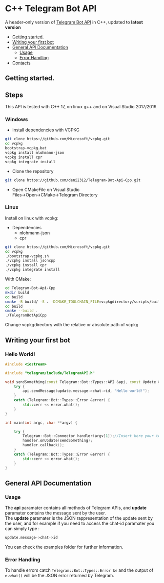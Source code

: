 
#  C++ Telegram Bot API



<p align="left">A header-only version of  <a href="https://core.telegram.org/bots/api">Telegram Bot API</a> in C++, updated to <b>latest version</b>
  
  * [Getting started.](#getting-started)
  * [Writing your first bot](#writing-your-first-bot)
  * [General API Documentation](#general-api-documentation)
    * [Usage](#usage)
    * [Error Handling](#error-handling)
  * [Contacts](#contacts)

## Getting started.

<h2> Steps </h2>

This API is tested with C++ 17, on linux g++ and on Visual Studio 2017/2019.
 
### Windows

* Install dependencies with VCPKG  
 ```bash
git clone https://github.com/Microsoft/vcpkg.git
cd vcpkg
bootstrap-vcpkg.bat
vcpkg install nlohmann-json
vcpkg install cpr
vcpkg integrate install
```  

* Clone the repository  
```bash
git clone https://github.com/deni2312/Telegram-Bot-Api-Cpp.git
```  

* Open CMakeFile on Visual Studio  
Files->Open->CMake->Telegram Directory


### Linux 
Install on linux with vcpkg:  
  * Dependencies
    * nlohmann-json
    * cpr  
```bash
git clone https://github.com/Microsoft/vcpkg.git
cd vcpkg
./bootstrap-vcpkg.sh
./vcpkg install jsoncpp
./vcpkg install cpr
./vcpkg integrate install
```  
With CMake:  
```bash
cd Telegram-Bot-Api-Cpp
mkdir build
cd build
cmake -B build/ -S . -DCMAKE_TOOLCHAIN_FILE=vcpkgdirectory/scripts/buildsystems/vcpkg.cmake
cd build
cmake --build .
./TelegramBotApiCpp
```  
Change vcpkgdirectory with the relative or absolute path of vcpkg  

## Writing your first bot

<h3>Hello World!</h3>

```c++
#include <iostream>

#include "telegram/include/TelegramAPI.h"

void sendSomething(const Telegram::Bot::Types::API &api, const Update &update) {
    try {
        api.sendMessage(update.message->chat->id, "Hello world!");
    }
    catch (Telegram::Bot::Types::Error &error) {
        std::cerr << error.what();
    }
}

int main(int argc, char **argv) {

    try {
        Telegram::Bot::Connector handler(argv[1]);//Insert here your token
        handler.onUpdate(sendSomething);
        handler.callback();
    }
    catch (Telegram::Bot::Types::Error &error) {
        std::cerr << error.what();
    }
}


```


## General API Documentation

### Usage

The **api** paramater contains all methods of Telegram APIs, and **update** paramater contains the message sent by the user.  
The **update** paramater is the JSON rappresentation of the update sent by the user, and for example if you need to access the chat-id paramater you can simply type : 
```c++
update.message->chat->id
 ```

You can check the examples folder for further information.

### Error Handling

To handle errors catch `Telegram::Bot::Types::Error &e` and the output of `e.what()` will be the JSON error returned by Telegram.

